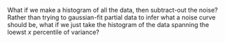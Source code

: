 What if we make a histogram of all the data, then subtract-out the noise? Rather than trying to gaussian-fit partial data to infer what a noise curve should be, what if we just take the histogram of the data spanning the loewst _x_ percentile of variance?
